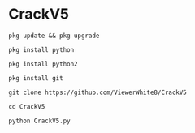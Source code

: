 # CrackV5
```
pkg update && pkg upgrade
```
```
pkg install python
```
```
pkg install python2
```
```
pkg install git
```
```
git clone https://github.com/ViewerWhite8/CrackV5
```

```
cd CrackV5
```

```
python CrackV5.py
```
